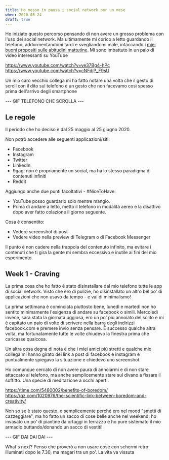 ```yaml
---
title: Ho messo in pausa i social network per un mese
when: 2020-05-24
draft: true
---
```


Ho iniziato questo percorso pensando di non avere un grosso problema con l'uso dei social network. Ma ultimamente mi corico a letto guardando il telefono, addormentandomi tardi e svegliandomi male, intaccando i [miei buoni propositi sulle abitudini mattutine](/blog/abitudini-mattutine.html).
Mi sono imbattuto in un paio di video interessanti su YouTube

https://www.youtube.com/watch?v=ve37Bg4-hPc
https://www.youtube.com/watch?v=cNFdjP_F9sU

Un mio caro vecchio collega mi ha fatto notare una volta che il gesto di scroll con il dito sul telefono è un gesto che non facevamo così spesso prima dell'arrivo degli smartphone

--- GIF TELEFONO CHE SCROLLA ---

## Le regole

Il periodo che ho deciso è dal 25 maggio al 25 giugno 2020.

Non potrò accedere alle seguenti applicazioni/siti:

- Facebook
- Instagram
- Twitter
- LinkedIn
- 9gag: non è propriamente un social, ma ha lo stesso paradigma di contenuti infiniti
- Reddit

Aggiungo anche due punti facoltativi - #NiceToHave:

- YouTube posso guardarlo solo mentre mangio.
- Prima di andare a letto, metto il telefono in modalità aereo e la disattivo dopo aver fatto colazione il giorno seguente.

Cosa è consentito:

- Vedere screenshot di post
- Vedere video nella preview di Telegram o di Facebook Messenger

Il punto è non cadere nella trappola del contenuto infinito, ma evitare i contenuti che ti gira la gente mi sembra eccessivo e inutile ai fini del mio esperimento.

## Week 1 - Craving

La prima cosa che ho fatto è stato disinstallare dal mio telefono tutte le app di social network. Visto che ero di pulizie, ho disinstallato un altro bel po' di applicazioni che non usavo da tempo - e vai di minimalismo!

La prima settimana è cominciata piuttosto bene, lunedì e martedì non ho sentito minimamente l'esigenza di andare su facebook o simili. Mercoledì invece, sarà stata la giornata uggiosa, ero un po' più annoiato del solito e mi è capitato un paio di volte di scrivere nella barra degli indirizzi facebook.com e premere invio senza pensare. È successo qualche altra volta, ma fortunatamente tutte le volte chiudevo la finestra prima che caricasse qualcosa.

Un altra cosa degna di nota è che i miei amici più stretti e qualche mio collega mi hanno girato dei link a post di facebook e instagram e puntualmente spiegavo la situazione e chiedevo uno screenshot.

Ho comunque cercato di non avere paura di annoiarmi e di non stare attaccato al telefono, ma anche semplicemente stare sul divano a fissare il soffitto. Una specie di meditazione a occhi aperti.

https://time.com/5480002/benefits-of-boredom/
https://qz.com/1020976/the-scientific-link-between-boredom-and-creativity/

Non so se è stato questo, o semplicemente perché ero nel mood "smetti di cazzeggiare", ma ho fatto un sacco di cose belle anche nel weekend: ho invasato un po' di piantine da ortaggi in terrazzo e ho pure sistemato il mio armadio buttando/donando un sacco di vestiti!

--- GIF DAI DAI DAI ---

What's next?
Penso che proverò a non usare cose con schermi retro illuminati dopo le 7.30, ma magari tra un po'. La vita va vissuta
